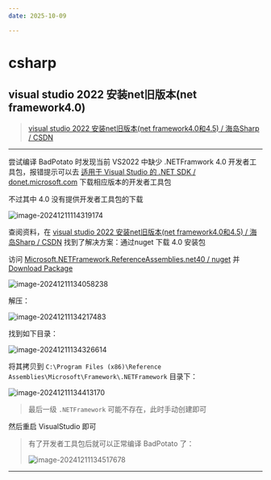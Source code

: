 ```yaml
---
date: 2025-10-09

---
```


# csharp

## visual studio 2022 安装net旧版本(net framework4.0)

> [visual studio 2022 安装net旧版本(net framework4.0和4.5) / 海岛Sharp / CSDN](https://blog.csdn.net/qq_39427511/article/details/128071790)

---

尝试编译 BadPotato 时发现当前 VS2022 中缺少 .NETFramwork 4.0 开发者工具包，报错提示可以去 [适用于 Visual Studio 的 .NET SDK / donet.microsoft.com](https://dotnet.microsoft.com/zh-cn/download/visual-studio-sdks?cid=msbuild-developerpacks) 下载相应版本的开发者工具包

不过其中 4.0 没有提供开发者工具包的下载

![image-20241211114319174](http://cdn.ayusummer233.top/DailyNotes/202412111143359.png)

查阅资料，在 [visual studio 2022 安装net旧版本(net framework4.0和4.5) / 海岛Sharp / CSDN](https://blog.csdn.net/qq_39427511/article/details/128071790) 找到了解决方案：通过nuget 下载 4.0 安装包

访问 [Microsoft.NETFramework.ReferenceAssemblies.net40 / nuget](https://www.nuget.org/packages/Microsoft.NETFramework.ReferenceAssemblies.net40#supportedframeworks-body-tab) 并 [Download Package](https://www.nuget.org/api/v2/package/Microsoft.NETFramework.ReferenceAssemblies.net40/1.0.3)

![image-20241211134058238](http://cdn.ayusummer233.top/DailyNotes/202412111340388.png)

解压：

![image-20241211134217483](http://cdn.ayusummer233.top/DailyNotes/202412111342542.png)

找到如下目录：

![image-20241211134326614](http://cdn.ayusummer233.top/DailyNotes/202412111343693.png)

将其拷贝到 `C:\Program Files (x86)\Reference Assemblies\Microsoft\Framework\.NETFramework` 目录下：

![image-20241211134413170](http://cdn.ayusummer233.top/DailyNotes/202412111344256.png)

> 最后一级 `.NETFramework` 可能不存在，此时手动创建即可

然后重启 VisualStudio 即可

> 有了开发者工具包后就可以正常编译 BadPotato 了：
>
> ![image-20241211134517678](http://cdn.ayusummer233.top/DailyNotes/202412111345726.png)

---


